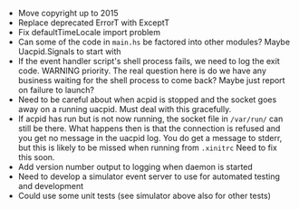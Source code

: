 - Move copyright up to 2015
- Replace deprecated ErrorT with ExceptT
- Fix defaultTimeLocale import problem
- Can some of the code in `main.hs` be factored into other
  modules? Maybe Uacpid.Signals to start with
- If the event handler script's shell process fails, we need to log
  the exit code. WARNING priority. The real question here is do we
  have any business waiting for the shell process to come back? Maybe
  just report on failure to launch?
- Need to be careful about when acpid is stopped and the socket
  goes away on a running uacpid. Must deal with this gracefully.
- If acpid has run but is not now running, the socket file
  in `/var/run/` can still be there. What happens then is that the
  connection is refused and you get no message in the uacpid log. You
  do get a message to stderr, but this is likely to be missed when
  running from `.xinitrc`  Need to fix this soon.
- Add version number output to logging when daemon is started
- Need to develop a simulator event server to use for automated
  testing and development
- Could use some unit tests (see simulator above also for other
  tests)
